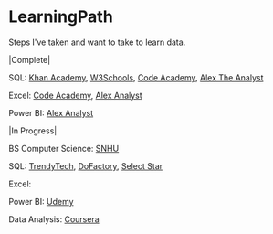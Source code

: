 # LearningPath
Steps I've taken and want to take to learn data.

|Complete|

SQL: 
[Khan Academy](https://www.khanacademy.org/computing/computer-programming/sql),
[W3Schools](https://www.w3schools.com/sql/default.asp),
[Code Academy](https://www.codecademy.com/learn/learn-sql),
[Alex The Analyst](https://www.youtube.com/watch?v=RSlqWnP-Dy8&list=PLUaB-1hjhk8GT6N5ne2qpf603sF26m2PW) 

Excel: 
[Code Academy](https://www.codecademy.com/learn/analyze-data-with-microsoft-excel),
[Alex Analyst](https://www.youtube.com/watch?v=lH7HfwUFnYA&list=PLUaB-1hjhk8Hyd5NiPQ9CND82vNodlFF5) 

Power BI: 
[Alex Analyst](https://www.youtube.com/watch?v=g0m5sEHPU-s&list=PLUaB-1hjhk8HqnmK0gQhfmIdCbxwoAoys) 

|In Progress|

BS Computer Science: [SNHU](https://www.snhu.edu)

SQL: 
[TrendyTech](https://www.youtube.com/watch?v=zAOUpVM6R6I&list=PLtgiThe4j67rAoPmnCQmcgLS4iIc5ungg),
[DoFactory](https://www.dofactory.com/sql),
[Select Star](https://selectstarsql.com/)

Excel:

Power BI: [Udemy](https://www.udemy.com/course/learn_power_bi_for_free/)

Data Analysis: [Coursera](https://www.coursera.org/learn/intro-analyticthinking-datascience-datamining)
